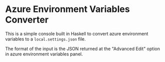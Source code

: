 # Azure Environment Variables Converter
This is a simple console built in Haskell to convert azure environment variables to a `local.settings.json` file.

The format of the input is the JSON returned at the "Advanced Edit" option in azure environment variables panel.
